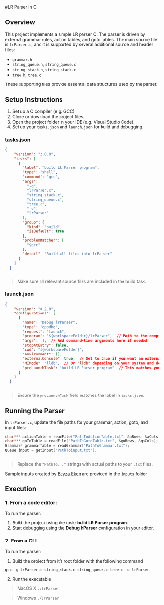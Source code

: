 #LR Parser in C

## Overview

This project implements a simple LR parser C. The parser is driven by external grammar rules, action tables, and goto tables. The main source file is `lrParser.c`, and it is supported by several additional source and header files:

- `grammar.h`
- `string_queue.h`, `string_queue.c`
- `string_stack.h`, `string_stack.c`
- `tree.h`, `tree.c`

These supporting files provide essential data structures used by the parser.

## Setup Instructions

1. Set up a C compiler (e.g. GCC)
2. Clone or download the project files.
3. Open the project folder in your IDE (e.g. Visual Studio Code).
4. Set up your `tasks.json` and `launch.json` for build and debugging.

### tasks.json

```json
{
    "version": "2.0.0",
    "tasks": [
      {
        "label": "build LR Parser program",
        "type": "shell",
        "command": "gcc",
        "args": [
          "-g",
          "lrParser.c",
          "string_stack.c",
          "string_queue.c",
          "tree.c",
          "-o",
          "lrParser"
        ],
        "group": {
          "kind": "build",
          "isDefault": true
        },
        "problemMatcher": [
          "$gcc"
        ],
        "detail": "Build all files into lrParser"
      }
    ]
  }
  
```

> Make sure all relevant source files are included in the build task.
> 

### launch.json

```json
{
    "version": "0.2.0",
    "configurations": [
      {
        "name": "Debug lrParser",
        "type": "cppdbg",
        "request": "launch",
        "program": "${workspaceFolder}/lrParser",  // Path to the compiled binary
        "args": [],  // Add command-line arguments here if needed
        "stopAtEntry": false,
        "cwd": "${workspaceFolder}",
        "environment": [],
        "externalConsole": true,  // Set to true if you want an external console
        "MIMode": "lldb",  // Or "lldb" depending on your system and debugger
        "preLaunchTask": "build LR Parser program"  // This matches your task label
      }
    ]
  }
  
```

> Ensure the `preLaunchTask` field matches the label in `tasks.json`.
> 

## Running the Parser

In `lrParser.c`, update the file paths for your grammar, action, goto, and input files:

```c
char*** actionTable = readFile("PathToActionTable.txt", &aRows, &aCols);
char*** goToTable = readFile("PathToGotoTable.txt", &goRows, &goCols);
Grammar* grammarTable = readGrammar("PathToGrammar.txt");
Queue input = getInput("PathToinput.txt");
   
```

> Replace the `"PathTo..."` strings with actual paths to your `.txt` files.

Sample inputs created by [Beyza Eken](github.com/beken) are provided in the `inputs` folder

## Execution

### 1. From a code editor:

To run the parser:

1. Build the project using the task: **build LR Parser program**.
2. Start debugging using the **Debug lrParser** configuration in your editor.

### 2. From a CLI

To run the parser:

1. Build the project from it’s root folder with the following command

```c
gcc -g lrParser.c string_stack.c string_queue.c tree.c -o lrParser
```

2. Run the executable

> MacOS X `./lrParser`
> 

> Windows `.\lrParser`
> 
